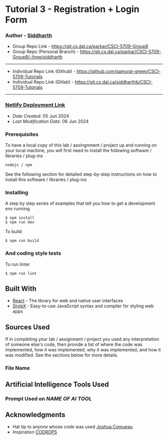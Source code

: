 # Tutorial 3 - Registration + Login Form

### Author - [Siddharth](sd812175@dal.ca)

- Group Repo Link - https://git.cs.dal.ca/parkar/CSCI-5709-Group8
- Group Repo (Personal Branch) - https://git.cs.dal.ca/parkar/CSCI-5709-Group8/-/tree/siddharth
---
- Individual Repo Link (Github) - https://github.com/samurai-green/CSCI-5709-Tutorials
- Individual Repo Link (Gitlab) - https://git.cs.dal.ca/siddharthb/CSCI-5709-Tutorials
---

### [Netlify Deployment Link](https://main--5709tutorial3.netlify.app/)


- *Date Created*: 05 Jun 2024
- *Last Modification Date*: 06 Jun 2024


### Prerequisites

To have a local copy of this lab / assingnment / project up and running on your
local machine, you will first need to install the following software / libraries
/ plug-ins

```
nodejs / npm

```

See the following section for detailed step-by-step instructions on how to
 install this software / libraries / plug-ins


### Installing

A step by step series of examples that tell you how to get a development env running

```
$ npm install
$ npm run dev
```
To build

```
$ npm run build
```

### And coding style tests

To run linter

```
$ npm run lint
```

## Built With

<!--- Provide a list of the frameworks used to build this application, your list
should include the name of the framework used, the url where the framework is 
available for download and what the framework was used for, see the example 
below --->

- [React](https://react.dev/) - The library for web and native user interfaces
- [StyleX](https://stylexjs.com/) - Easy-to-use JavaScript syntax and compiler
for styling web apps



## Sources Used

If in completing your lab / assignment / project you used any interpretation of
someone else's code, then provide a list of where the code was implemented, how
it was implemented, why it was implemented, and how it was modified. See the 
sections below for more details.


### File Name

## Artificial Intelligence Tools Used

### Prompt Used on *NAME OF AI TOOL*

## Acknowledgments

- Hat tip to anyone whose code was used
[Joshua Comueau](https://www.joshwcomeau.com/)
- Inspiration
[CODROPS](https://tympanus.net/codrops/)

